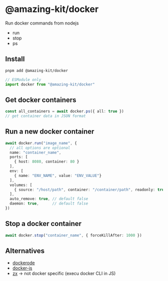 # @amazing-kit/docker

Run docker commands from nodejs
- run
- stop
- ps

## Install

```sh
pnpm add @amazing-kit/docker
```

```ts
// ESModule only
import docker from "@amazing-kit/docker"
```

## Get docker containers

```ts
const all_containers = await docker.ps({ all: true })
// get container data in JSON format
```

## Run a new docker container

```ts
await docker.run("image_name", {
  // all options are optional
  name: "container_name",
  ports: [
    { host: 8080, container: 80 }
  ],
  env: [
    { name: "ENV_NAME", value: "ENV_VALUE"}
  ],
  volumes: [
    { source: "/host/path", container: "/container/path", readonly: true }
  ],
  auto_remove: true, // default false
  daemon: true,      // default false
})
```

## Stop a docker container

```ts
await docker.stop("container_name", { forceKillAfter: 1000 })
```

## Alternatives

- [dockerode](https://github.com/apocas/dockerode)
- [docker-js](https://github.com/giper45/docker-js)
- [zx](https://github.com/google/zx) -> not docker specific (execu docker CLI in JS)